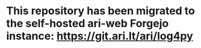 # This repository has been migrated to the self-hosted ari-web Forgejo instance: <https://git.ari.lt/ari/log4py>
